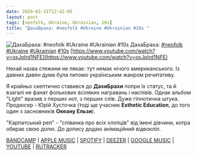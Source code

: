 ```yaml
---
date: 2020-03-31T12:42:05
layout: post
tags: [neofolk, Ukraine, Ukrainian, 10s]
title: "ДахаБраха: #neofolk #Ukraine #Ukrainian #10s "
---
```

![ДахаБраха: #neofolk #Ukraine #Ukrainian #10s ](https://f4.bcbits.com/img/a2398923155_5.jpg)
ДахаБраха: [#neofolk](/tags/#neofolk) [#Ukraine](/tags/#Ukraine) [#Ukrainian](/tags/#Ukrainian) [#10s](/tags/#10s) [https://www.youtube.com/watch?v=oxJplrd1NFE](https://www.youtube.com/watch?v=oxJplrd1NFE)

Нехай назва стежини не лякає: тут немає нічого американського. Із давних давен дума була питомо українським жанром речитативу.

Я крайньо скептично ставився до **ДахиБрахи** попри їх статус, та й взагалі не фанат фолькових всіляких награвань і наспівів. Однак альбом &quot;Light&quot; вразив з перших нот, з перших слів. Дуже гіпнотична штука. Продюсер - Юрій Хусточка (тоді ще учасник **Esthetic Education**, до того один з засновників **Океану Ельзи**).

&quot;Карпатський реп&quot; - &quot;співанка про всіх хлопців&quot; від імені дівчини, котра обирає свою долю. До допису додаю анімаційний відеокліп.

[BANDCAMP](https://dakhabrakha.bandcamp.com/album/light) | [APPLE MUSIC](https://music.apple.com/us/album/light/804795918) | [SPOTIFY](https://open.spotify.com/album/3ZtpOPSQuN6hOtAlyBJqFT) | [DEEZER](https://www.deezer.com/album/7355656?utm_source=deezer&amp;utm_content=album-7355656&amp;utm_term=1601611822_1585647627&amp;utm_medium=web) | [GOOGLE MUSIC](https://play.google.com/music/m/Btbw464g6ybnnvvbphb4u4ngkgm?t=Light_-_) | [YOUTUBE](https://www.youtube.com/playlist?list=OLAK5uy_lqIvhVNuttXDrTEHYIDj0DUocIgRxhAgk) | [RUTRACKER](https://rutracker.org/forum/viewtopic.php?t=730657)